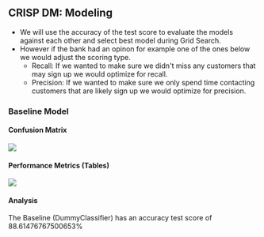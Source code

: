 ## CRISP DM: Modeling
- We will use the accuracy of the test score to evaluate the models against each other and select best model during Grid Search.
- However if the bank had an opinon for example one of the ones below we would adjust the scoring type.
  - Recall: If we wanted to make sure we didn't miss any customers that may sign up we would optimize for recall.
  - Precision: If we wanted to make sure we only spend time contacting customers that are likely sign up we would optimize for precision.
### Baseline Model
#### Confusion Matrix
<a href="./analysis_results/module_17_01.step07.baseline_model.confusion_matrix.png" target="_blank"><img src="./analysis_results/module_17_01.step07.baseline_model.confusion_matrix.png"/></a>

#### Performance Metrics (Tables)
<a href="./analysis_results/module_17_01.step07.baseline_model.model_comparison_report.dataFrame.png" target="_blank"><img src="./analysis_results/module_17_01.step07.baseline_model.model_comparison_report.dataFrame.png"/></a>

#### Analysis
The Baseline (DummyClassifier) has an accuracy test score of 88.61476767500653%
